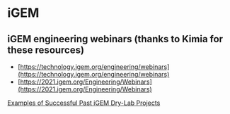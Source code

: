 # iGEM

## iGEM engineering webinars (thanks to Kimia for these resources)

- [https://technology.igem.org/engineering/webinars](https://technology.igem.org/engineering/webinars)
- [https://2021.igem.org/Engineering/Webinars](https://2021.igem.org/Engineering/Webinars)

[Examples of Successful Past iGEM Dry-Lab Projects](https://2020.igem.org/Teams/Mentorship/Dry_Lab_Impulse)
